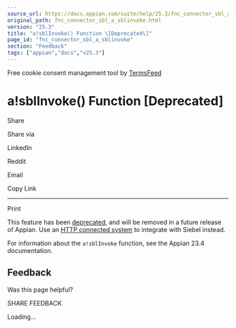 ```yaml
---
source_url: https://docs.appian.com/suite/help/25.3/fnc_connector_sbl_a_sblinvoke.html
original_path: fnc_connector_sbl_a_sblinvoke.html
version: "25.3"
title: "a!sblInvoke() Function \[Deprecated\]"
page_id: "fnc_connector_sbl_a_sblinvoke"
section: "Feedback"
tags: ["appian","docs","v25.3"]
---
```



Free cookie consent management tool by [TermsFeed](https://www.termsfeed.com/)

# a!sblInvoke() Function \[Deprecated\]

Share

Share via

LinkedIn

Reddit

Email

Copy Link

* * *

Print

This feature has been [deprecated](Deprecated_Features.html), and will be removed in a future release of Appian. Use an [HTTP connected system](http-connected-system.html) to integrate with Siebel instead.

For information about the `a!sblInvoke` function, see the Appian 23.4 documentation.

## Feedback

Was this page helpful?

SHARE FEEDBACK

Loading...
